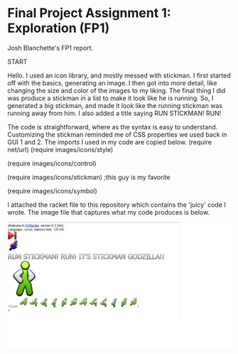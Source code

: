 # Final Project Assignment 1: Exploration (FP1)
Josh Blanchette's FP1 report.


START


Hello.  I used an icon library, and mostly messed with stickman.  I first started off with the basics, generating an image.  I then got into more detail, like changing the size and color of the images to my liking.  The final thing I did was produce a stickman in a list to make it look like he is running.  So, I generated a big stickman, and made it look like the running stickman was running away from him.  I also added a title saying RUN STICKMAN! RUN!

The code is straightforward, where as the syntax is easy to understand.  Customizing the stickman reminded me of CSS properties we used back in GUI 1 and 2.  The imports I used in my code are copied below.
(require net/url)
(require images/icons/style)

(require images/icons/control) 

(require images/icons/stickman)  ;this guy is my favorite 

(require images/icons/symbol)

I attached the racket file to this repository which contains the 'juicy' code I wrote.  The image file that captures what my code produces is below.


  



![alt tag](https://github.com/JoshB53/FP1/blob/master/FP1Image.jpg)


